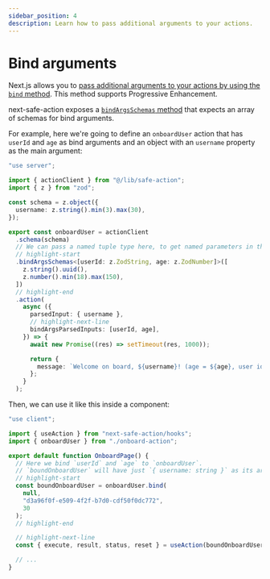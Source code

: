 ```yaml
---
sidebar_position: 4
description: Learn how to pass additional arguments to your actions.
---
```


# Bind arguments

Next.js allows you to [pass additional arguments to your actions by using the `bind` method](https://nextjs.org/docs/app/building-your-application/data-fetching/server-actions-and-mutations#passing-additional-arguments). This method supports Progressive Enhancement.

next-safe-action exposes a [`bindArgsSchemas` method](/docs/define-actions/instance-methods#bindargsschemas) that expects an array of schemas for bind arguments.

For example, here we're going to define an `onboardUser` action that has `userId` and `age` as bind arguments and an object with an `username` property as the main argument:

```typescript title="src/app/onboard-action.ts"
"use server";

import { actionClient } from "@/lib/safe-action";
import { z } from "zod";

const schema = z.object({
  username: z.string().min(3).max(30),
});

export const onboardUser = actionClient
  .schema(schema)
  // We can pass a named tuple type here, to get named parameters in the final function.
  // highlight-start
  .bindArgsSchemas<[userId: z.ZodString, age: z.ZodNumber]>([
    z.string().uuid(),
    z.number().min(18).max(150),
  ])
  // highlight-end
  .action(
    async ({
      parsedInput: { username },
      // highlight-next-line
      bindArgsParsedInputs: [userId, age],
    }) => {
      await new Promise((res) => setTimeout(res, 1000));

      return {
        message: `Welcome on board, ${username}! (age = ${age}, user id = ${userId})`,
      };
    }
  );
```

Then, we can use it like this inside a component:

```typescript title="src/app/onboard/page.tsx"
"use client";

import { useAction } from "next-safe-action/hooks";
import { onboardUser } from "./onboard-action";

export default function OnboardPage() {
  // Here we bind `userId` and `age` to `onboardUser`.
  // `boundOnboardUser` will have just `{ username: string }` as its argument, after this `bind` call.
  // highlight-start
  const boundOnboardUser = onboardUser.bind(
    null,
    "d3a96f0f-e509-4f2f-b7d0-cdf50f0dc772",
    30
  );
  // highlight-end

  // highlight-next-line
  const { execute, result, status, reset } = useAction(boundOnboardUser);

  // ...
}
```
